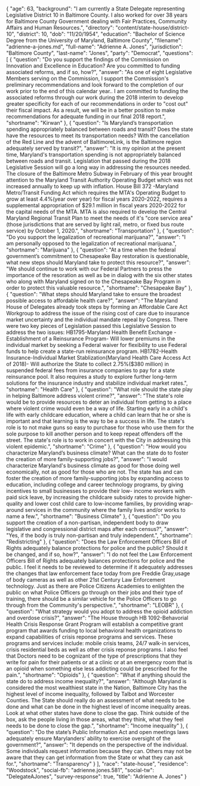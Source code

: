 {
  "age": 63,
  "background": "I am currently a State Delegate representing Legislative District 10 in Baltimore County. I also worked for over 38 years for Baltimore County Government dealing with Fair Practices, Community Affairs and Human Resources.",
  "directory": "content/state-house/district-10",
  "district": 10,
  "dob": "11/20/1954",
  "education": "Bachelor of Science Degree from the University of Maryland, Baltimore County",
  "filename": "adrienne-a-jones.md",
  "full-name": "Adrienne A. Jones",
  "jurisdiction": "Baltimore County",
  "last-name": "Jones",
  "party": "Democrat",
  "questions": [
    {
      "question": "Do you support the findings of the Commission on Innovation and Excellence in Education? Are you committed to funding associated reforms, and if so, how?",
      "answer": "As one of eight Legislative Members serving on the Commission, I support the Commission's preliminary recommendations and look forward to the completion of our work prior to the end of this calendar year.. I am committed to funding the associated reforms through our work during the 2018 interim to develop greater specificity for each of our recommendations in order to \"cost out\" their fiscal impact. As a result, we will be in a better position to make recommendations for adequate funding in our final 2018 report.",
      "shortname": "Kirwan"
    },
    {
      "question": "Is Maryland’s transportation spending appropriately balanced between roads and transit? Does the state have the resources to meet its transportation needs? With the cancellation of the Red Line and the advent of BaltimoreLink, is the Baltimore region adequately served by transit?",
      "answer": "It is my opinion at the present time, Maryland's transportation spending is not appropriately balanced between roads and transit. Legislation that passed during the 2018 Legislative Session will go a long way in addressing the resources needed. The closure of the Baltimore Metro Subway in February of this year brought attention to the Maryland Transit Authority Operating Budget which was not increased annually to keep up with inflation. House Bill 372 -Maryland Metro/Transit Funding Act which requires the MTA's Operating Budget to grow at least 4.4%(year over year) for fiscal years 2020-2022, requires a supplemental appropriation of $29.1 million in fiscal years 2020-2022 for the capital needs of the MTA. MTA is also required to develop the Central Maryland Regional Transit Plan to meet the needs of it's \"core service area\"(those jurisdictions that are served by light rail, metro, or fixed bus route service) by October 1, 2020.",
      "shortname": "Transportation"
    },
    {
      "question": "Do you support the legalization of recreational marijuana?",
      "answer": "I am personally opposed to the legalization of recreational marijuana.",
      "shortname": "Marijuana"
    },
    {
      "question": "At a time when the federal government’s commitment to Chesapeake Bay restoration is questionable, what new steps should Maryland take to protect this resource?",
      "answer": "We should continue to work with our Federal Partners to press the importance of the resoration as well as be in dialog with the six other states who along with Maryland signed on to the Chesapeake Bay Program in order to protect this valuable resource.",
      "shortname": "Chesapeake Bay"
    },
    {
      "question": "What steps should Maryland take to ensure the broadest possible access to affordable health care?",
      "answer": "The Maryland House of Delegates already took steps by forming an Affordable Care Act Workgroup to address the issue of the rising cost of care due to insurance market uncertainty and the individual mandate repeal by Congress. There were two key pieces of Legislation passed this Legislative Session to address the two issues: HB1795-Maryland Health Benefit Exchange -Establishment of a Reinsurance Program- Will lower premiums in the individual market by seeking a Federal waiver for flexibility to use Federal funds to help create a state-run reinsurance program. HB1782-Health Insurance-Individual Market Stablization(Maryland Health Care Access Act of 2018)- Will authorize the State to collect 2.75%($380 million) in suspended federal fees from insurance companies to pay for a state reinsurance pool. It also requires a study to explore further long-term solutions for the insurance industry and stabilize individual market rates.",
      "shortname": "Health Care"
    },
    {
      "question": "What role should the state play in helping Baltimore address violent crime?",
      "answer": "The state's role would be to provide resources to deter an individual from getting to a place where violent crime would even be a way of life. Starting early in a child's life with early childcare education, where a child can learn that he or she is important and that learning is the way to be a success in life. The state's role is to not make guns so easy to purchase for those who use them for the sole purpose to kill another person and to keep repeat offenders off the street. The state's role is to work in concert with the City in addressing this violent epidemic.",
      "shortname": "Crime"
    },
    {
      "question": "How would you characterize Maryland’s business climate? What can the state do to foster the creation of more family-supporting jobs?",
      "answer": "I would characterize Maryland's business climate as good for those doing well economically, not as good for those who are not. The state has and can foster the creation of more family-supporting jobs by expanding access to education, including college and career technology programs, by giving incentives to small businesses to provide their low- income workers with paid sick leave, by increasing the childcare subsidy rates to provide higher-quality and lower cost child care to low-income families, by providing wrap- around services in the community where the family lives and/or works to name a few.",
      "shortname": "Business Climate"
    },
    {
      "question": "Do you support the creation of a non-partisan, independent body to draw legislative and congressional district maps after each census?",
      "answer": "Yes, if the body is truly non-partisan and truly independent.",
      "shortname": "Redistricting"
    },
    {
      "question": "Does the Law Enforcement Officers Bill of Rights adequately balance protections for police and the public? Should it be changed, and if so, how?",
      "answer": "I do not feel the Law Enforcement Officers Bill of Rights adequately balances protections for police and the public. I feel it needs to be reviewed to determine if it adequately addresses the changes that law enforcement face today from pre Freddie Gray,usage of body cameras as well as other 21st Century Law Enforcement technology. Just as there are Police Citizens Academies to enlighten the public on what Police Officers go through on their jobs and their type of training, there should be a similar vehicle for the Police Officers to go through from the Community's perspective.",
      "shortname": "LEOBR"
    },
    {
      "question": "What strategy would you adopt to address the opioid addiction and overdose crisis?",
      "answer": "The House through HB 1092-Behavorial Health Crisis Response Grant Program will establish a competitive grant program that awards funding to local behavioral health organizations to expand capabilities of crisis reponse programs and services. These programs and services include: mobile crisis teams, 24/7 walk-in services, crisis residential beds as well as other crisis reponse programs. I also feel that Doctors need to be cognizant of the type of prescriptions that they write for pain for their patients or at a clinic or at an emergency room that is an opioid when something else less addicting could be prescribed for the pain.",
      "shortname": "Opioids"
    },
    {
      "question": "What if anything should the state do to address income inequality?",
      "answer": "Although Maryland is considered the most wealthiest state in the Nation, Baltimore City has the highest level of income inequality, followed by Talbot and Worcester Counties. The State should really do an assessment of what needs to be done and what can be done in the highest level of income inequality areas. Look at what other states have done to close the gap. Think outside of the box, ask the people living in those areas, what they think, what they feel needs to be done to close the gap.",
      "shortname": "Income inequality"
    },
    {
      "question": "Do the state’s Public Information Act and open meetings laws adequately ensure Marylanders’ ability to exercise oversight of the government?",
      "answer": "It depends on the perspective of the individual. Some individuals request information because they can. Others may not be aware that they can get information from the State or what they can ask for.",
      "shortname": "Transparency"
    }
  ],
  "race": "state-house",
  "residence": "Woodstock",
  "social-fb": "adrienne.jones.581",
  "social-tw": "DelegateAJones",
  "survey-response": true,
  "title": "Adrienne A. Jones"
}
